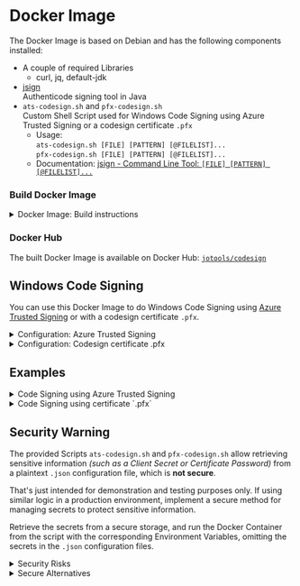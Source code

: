 # Docker Image

The Docker Image is based on Debian and has the following components installed:
- A couple of required Libraries
  - curl, jq, default-jdk
- [jsign](https://github.com/ebourg/jsign)  
  Authenticode signing tool in Java
- `ats-codesign.sh` and `pfx-codesign.sh`  
  Custom Shell Script used for Windows Code Signing using Azure Trusted Signing or a codesign certificate `.pfx`   
  - Usage:  
    `ats-codesign.sh [FILE] [PATTERN] [@FILELIST]...`  
    `pfx-codesign.sh [FILE] [PATTERN] [@FILELIST]...`  
  - Documentation: [jsign - Command Line Tool: `[FILE] [PATTERN] [@FILELIST]...`](https://ebourg.github.io/jsign/)


### Build Docker Image

<details>

<summary>Docker Image: Build instructions</summary>

To build it locally as `mycompany/codesign` on the host machine where you intend to use it:

**Intel 64bit**
```
cd /path/to/folder/with/dockerfile
docker build --no-cache --platform=linux/amd64 --build-arg ARCH=amd64 -t mycompany/codesign .
```

**ARM 64bit**
```
cd /path/to/folder/with/dockerfile
docker build --no-cache --platform=linux/arm64/v8 --build-arg ARCH=arm64v8 -t mycompany/codesign .
```

To create a multi arch Docker Image, push it to Docker Hub and tag it as 'latest':

```
cd /path/to/folder/with/dockerfile
docker build --no-cache --platform=linux/amd64    --build-arg ARCH=amd64   -t mycompany/codesign:1.0.0-amd64 .
docker build --no-cache --platform=linux/arm64/v8 --build-arg ARCH=arm64v8 -t mycompany/codesign:1.0.0-arm64v8 .

docker push mycompany/codesign:1.0.0-amd64
docker push mycompany/codesign:1.0.0-arm64v8

docker manifest create mycompany/codesign:1.0.0 --amend mycompany/codesign:1.0.0-amd64 --amend mycompany/codesign:1.0.0-arm64v8
docker manifest push mycompany/codesign:1.0.0

docker buildx imagetools create -t mycompany/codesign mycompany/codesign:1.0.0
```
</details>


### Docker Hub

The built Docker Image is available on Docker Hub: [`jotools/codesign`](https://hub.docker.com/r/jotools/codesign)

## Windows Code Signing 

You can use this Docker Image to do Windows Code Signing using [Azure Trusted Signing](https://azure.microsoft.com/en-us/products/trusted-signing) or with a codesign certificate `.pfx`.

<details>

<summary>Configuration: Azure Trusted Signing</summary>

### Azure Trusted Signing

#### Configuration

Create the following two `.json` files on your host machine:

**`azure.json`**  
```
{
  "TenantId": "[Azure Tenant Id]",
  "ClientId": "[Azure Client Id]",
  "ClientSecret": "[Azure Client Secret]"
}
```

**`acs.json`**  
```
{
  "Endpoint": "https://weu.codesigning.azure.net",
  "CodeSigningAccountName": "[ACS Code Signing Account Name]",
  "CertificateProfileName": "[ACS Certificate Profile Name]"
}
```

And mount them into the following location when running the Docker Container:  
```
/etc/ats-codesign/azure.json
/etc/ats-codesign/acs.json
```

Instead of mounting the two `.json` files, you can also provide the configuration via Environment Variables:  
```
AZURE_TENANT_ID=[Azure Tenant Id]
AZURE_CLIENT_ID=[Azure Client Id]
AZURE_CLIENT_SECRET=[Azure Client Secret]
ACS_ENDPOINT=https://weu.codesigning.azure.net
ACS_ACCOUNT_NAME=[ACS Code Signing Account Name]
ACS_CERTIFICATE_PROFILE_NAME=[ACS Certificate Profile Name]
```

#### Timestamp Server

The Timestamp Server will be automatically chosen by jsign.  
To change it you can set the Environment Variables:  
```
TIMESTAMP_SERVER=http://timestamp.domain.org
TIMESTAMP_MODE=[RFC3161|Authenticode]
```

</details>

<details>

<summary>Configuration: Codesign certificate .pfx</summary>

### Codesign certificate .pfx

#### Configuration

Create the following `.json` file on your host machine:

**`pfx.json`**  
```
{
  "Password": "pfx-password",
  "TimestampServer": "http://timestamp.digicert.com",
  "TimestampMode": "Authenticode"
}
```

Have your codesign certificate `certificate.pfx` located on your host machine.

Mount them into the following location when running the Docker Container:  
```
/etc/pfx-codesign/pfx.json
/etc/pfx-codesign/certificate.pfx (Note: always required)
```

Instead of mounting the `.json` file, you can also provide the configuration via Environment Variable:  
```
PFX_PASSWORD=[PFX Password]
TIMESTAMP_SERVER=http://timestamp.domain.org
TIMESTAMP_MODE=[RFC3161|Authenticode]
```

</details>

## Examples

<details>

<summary>Code Signing using Azure Trusted Signing</summary>

### Code Signing using `ats-codesign.sh`

The included Shell Script `ats-codesign.sh` is a helper script which will
- pick up the configuration from Environment Variables or the mounted `.json` files
- perform the Windows Code Signing using [Azure Trusted Signing](https://azure.microsoft.com/en-us/products/trusted-signing) with [jsign](https://github.com/ebourg/jsign)

#### Example: Docker Run - CodeSign

The following example will
- run the Docker Image [jotools/codesign](https://hub.docker.com/r/jotools/codesign)
- use configuration from `.json` files stored on the host machine
- mount a folder on the host machine into `/data`
- use entry point `ats-codesign.sh`
- codesign all `.exe`'s and `.dll`'s in `/data` *(recursively)*

```
docker run \
    --rm \
    -v /local/path/to/acs.json:/etc/ats-codesign/acs.json \
    -v /local/path/to/azure.json:/etc/ats-codesign/azure.json \
    -v /local/path/to/build-folder:/data \
    -w /data \
    --entrypoint ats-codesign.sh \
    jotools/codesign \
    "./**/*.exe" "./**/*.dll"
```

The same example, but
- use a different Timestamp Server *(set via Environment Variable)*

```
docker run \
    --rm \
    -e TIMESTAMP_SERVER=http://timestamp.digicert.com \
    -v /local/path/to/acs.json:/etc/ats-codesign/acs.json \
    -v /local/path/to/azure.json:/etc/ats-codesign/azure.json \
    -v /local/path/to/build-folder:/data \
    -w /data \
    --entrypoint ats-codesign.sh \
    jotools/codesign \
    "./**/*.exe" "./**/*.dll"
```

#### Example: Docker Container Shell

The following example will
- use Environment Variables to setup the configuration
- mount a folder on the host machine into `/data`
- run the Docker Container interactively *(removing it after)*
  - use entry point `sh`
  - you then can manually sign files, e.g.:  
    `ats-codesign.sh "./**/*.exe" "./**/*.dll"`  
    `ats-codesign.sh myapp.exe mylib.dll`

```
docker run \
    --rm \
    -it \
    --entrypoint sh \
    -e AZURE_TENANT_ID="MY_AZURE_TENANT_ID" \
    -e AZURE_CLIENT_ID="MY_AZURE_CLIENT_ID" \
    -e AZURE_CLIENT_SECRET="MY_AZURE_CLIENT_SECRET" \
    -e ACS_ENDPOINT=https://weu.codesigning.azure.net \
    -e ACS_ACCOUNT_NAME="ACS Code Signing Account Name" \
    -e ACS_CERTIFICATE_PROFILE_NAME="ACS Certificate Profile Name" \
    -v /local/path/to/build-folder:/data \
    jotools/codesign
```

The following example will
- use the locally stored configuration files `acs.json` and `azure.json`
- mount a folder on the host machine into `/data`
- run the Docker Container interactively *(removing it after)*
  - use entry point `sh`
  - you then can manually sign files, e.g.:  
    `ats-codesign.sh "./**/*.exe" "./**/*.dll"`  
    `ats-codesign.sh myapp.exe mylib.dll`

```
docker run \
    --rm \
    -it \
    --entrypoint sh \
    -v /local/path/to/acs.json:/etc/ats-codesign/acs.json \
    -v /local/path/to/azure.json:/etc/ats-codesign/azure.json \
    -v /local/path/to/build-folder:/data \
    jotools/codesign
```
</details>

<details>

<summary>Code Signing using certificate `.pfx`</summary>

### Code Signing using `pfx-codesign.sh`

The included Shell Script `pfx-codesign.sh` is a helper script which will
- pick up the configuration from Environment Variables or the mounted `.json` file
- perform the Windows Code Signing with [jsign](https://github.com/ebourg/jsign)

#### Example: Docker Run - CodeSign

The following example will
- run the Docker Image [jotools/codesign](https://hub.docker.com/r/jotools/codesign)
- use configuration from `.json` file stored on the host machine
- use codesign certificate `.pfx` stored on the host machine
- mount a folder on the host machine into `/data`
- use entry point `pfx-codesign.sh`
- codesign all `.exe`'s and `.dll`'s in `/data` *(recursively)*

```
docker run \
    --rm \
    -v /local/path/to/pfx.json:/etc/pfx-codesign/pfx.json \
    -v /local/path/to/my-certificate.pfx:/etc/pfx-codesign/certificate.pfx \
    -v /local/path/to/build-folder:/data \
    -w /data \
    --entrypoint pfx-codesign.sh \
    jotools/codesign \
    "./**/*.exe" "./**/*.dll"
```

#### Example: Docker Container Shell

The following example will
- use the locally stored configuration file `pfx.json`
- use codesign certificate `.pfx` stored on the host machine
- mount a folder on the host machine into `/data`
- run the Docker Container interactively *(removing it after)*
  - use entry point `sh`
  - you then can manually sign files, e.g.:  
    `pfx-codesign.sh "./**/*.exe" "./**/*.dll"`  
    `pfx-codesign.sh myapp.exe mylib.dll`

```
docker run \
    --rm \
    -it \
    --entrypoint sh \
    -v /local/path/to/pfx.json:/etc/pfx-codesign/pfx.json \
    -v /local/path/to/my-certificate.pfx:/etc/pfx-codesign/certificate.pfx \
    -v /local/path/to/build-folder:/data \
    jotools/codesign
```
</details>

## Security Warning

The provided Scripts `ats-codesign.sh` and `pfx-codesign.sh` allow retrieving sensitive information *(such as a Client Secret or Certificate Password)* from a plaintext `.json` configuration file, which is **not secure**.

That's just intended for demonstration and testing purposes only. If using similar logic in a production environment, implement a secure method for managing secrets to protect sensitive information.

Retrieve the secrets from a secure storage, and run the Docker Container from the script with the corresponding Environment Variables, omitting the secrets in the `.json` configuration files.

<details>

<summary>Security Risks</summary>

Storing secrets in plaintext files poses significant security risks, including:  
- **Exposure to unauthorized users** if file permissions are not properly set.  
- **Inclusion in backups or version control** (e.g., Git), leading to unintentional leaks.  
- **Easy access for malware or attackers** on a compromised system.

</details>

<details>

<summary>Secure Alternatives</summary>

Instead of storing secrets in a `.json` configuration file, consider these more secure approaches:  

1. Use OS-Level Secret Storage  
   - **macOS**: Store secrets in **Keychain Access** and retrieve them using the `security` CLI tool.  
   - **Linux**: Use **GNOME Keyring** or **KWallet** to securely store and retrieve secrets.  
   - **Windows**: Store credentials in **Windows Credential Manager** and access them via PowerShell.  

2. Use a Secrets Manager  
   - Cloud providers like **AWS Secrets Manager, Azure Key Vault, or GCP Secret Manager** offer secure, centralized secret storage with access control.  
   - Local alternatives like **1Password CLI, Bitwarden CLI, or HashiCorp Vault** allow secure retrieval of secrets at runtime.  

3. Use GitHub Actions Secrets *(for CI/CD Pipelines)*  
- If using this Docker Container in **GitHub Actions**, store secrets securely in **GitHub Secrets**.  
- Reference secrets in workflows using `${{ secrets.MY_SECRET }}` instead of storing them in the repository.  

</details>

